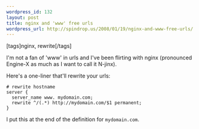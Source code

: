 ```yaml
--- 
wordpress_id: 132
layout: post
title: nginx and 'www' free urls
wordpress_url: http://spindrop.us/2008/01/19/nginx-and-www-free-urls/
---
```

[tags]nginx, rewrite[/tags]

I'm not a fan of 'www' in urls and I've been flirting with nginx (pronounced Engine-X as much as I want to call it N-jinx).

Here's a one-liner that'll rewrite your urls:


	# rewrite hostname
	server {
	  server_name www. mydomain.com;
	  rewrite ^/(.*) http://mydomain.com/$1 permanent;
	}

I put this at the end of the definition for `mydomain.com`.

